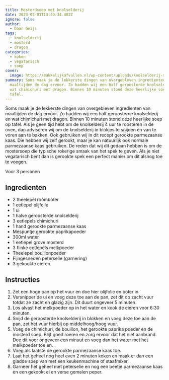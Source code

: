 ```yaml
---
title: Mosterdsoep met knolselderij
date: 2023-03-01T13:30:34.402Z
ignore: false
author:
  - Daan Geijs
tags:
  - knolselderij
  - mosterd
  - dragon
categories:
  - koken
  - vegatarisch
  - soep
cover:
  image: https://makkelijkafvallen.nl/wp-content/uploads/knolselderij-soep.jpg
summary: Soms maak je de lekkerste dingen van overgebleven ingredienten van
  maaltijden de dag ervoor. Zo hadden wij een half geroosterde knolselderij en
  wat chimichuri met dragon. Binnen 10 minuten stond deze heerlijke soep op
  tafel.
---
```

Soms maak je de lekkerste dingen van overgebleven ingredienten van maaltijden de dag ervoor. Zo hadden wij een half geroosterde knolselderij en wat chimichuri met dragon. Binnen 10 minuten stond deze heerlijke soep op tafel. Als je geen tijd hebt om de knolselderij 4 uur te roosteren in de oven, dan adviseren wij om de knolselderij in blokjes te snijden en van te voren aan te bakken. Ook gebruiken wij in dit recept gerookte parmezaanse kaas. Die hebben wij zelf gerookt, maar je kan natuurlijk ook normale parmezaanse kaas gebruiken. De reden dat wij dit gedaan hebben is om de mostersoep die typische rokerige smaak van het spek te geven. Als je niet vegatarisch bent dan is gerookte spek een perfect manier om dit alsnog toe te voegen.

Voor 3 personen

## Ingredienten

* 2 theelepel roomboter
* 1 eetlepel olijfolie
* 1 ui 
* 1 halve geroosterde knolselderij
* 3 eetlepels chimichuri
* 1 hand gerookte parmezaanse kaas
* Mespuntje gerookte paprikapoeder
* 300ml water
* 1 eetlepel grove mosterd
* 3 flinke eetlepels melkpoeder
* Theelepel bouillonpoeder
* Fijngesneden peterselie (garnering)
* 3 gekookte eieren.

## Instructies

1. Zet een hoge pan op het vuur en doe hier olijfolie en boter in
2. Versnipper de ui en voeg deze toe aan de pan, zet dit op zacht vuur totdat ze zacht en glazig zijn. Dit duurt ongeveer 5 minuten.
3. Los alvast het melkpoeder op in het water en kook de eieren voor 6:30 minuten.
4. Snijd de geroosterde knolselderij in blokken en voeg deze toe aan de pan, zet het vuur hierbij op middelhoog/hoog vuur.
5. Voeg de chimichuri, de bouillon, het gerookte paprika poeder en de mosterd soep. Blijf goed roeren en zorg ervoor dat het niet aanbrand. Doe dit voor ongeveer een minuut en voeg dan het water met het melkpoeder toe en.
6. Voeg als laatste de gerookte parmezaanse kaas toe.
7. Laat het geheel nog heel even 2 minuten koken en maak er dan een gladde soep van met een keukenmachine of staafmixer.
8. Garneer het geheel met peterselie en nog een beetje parmezaanse kaas en een gekookt ei en verse gemalen peper.